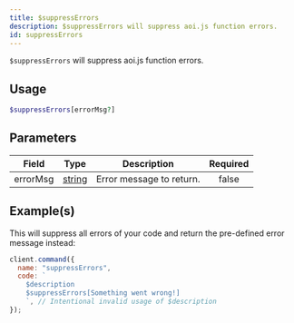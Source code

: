```yaml
---
title: $suppressErrors
description: $suppressErrors will suppress aoi.js function errors.
id: suppressErrors
---
```


`$suppressErrors` will suppress aoi.js function errors.

## Usage

```php
$suppressErrors[errorMsg?]
```

## Parameters

| Field    | Type                                                                                              | Description              | Required |
| -------- | ------------------------------------------------------------------------------------------------- | ------------------------ | :------: |
| errorMsg | [string](https://developer.mozilla.org/en-US/docs/Web/JavaScript/Reference/Global_Objects/String) | Error message to return. |  false   |

## Example(s)

This will suppress all errors of your code and return the pre-defined error message instead:

```javascript
client.command({
  name: "suppressErrors",
  code: `
    $description
    $suppressErrors[Something went wrong!]
    `, // Intentional invalid usage of $description
});
```
